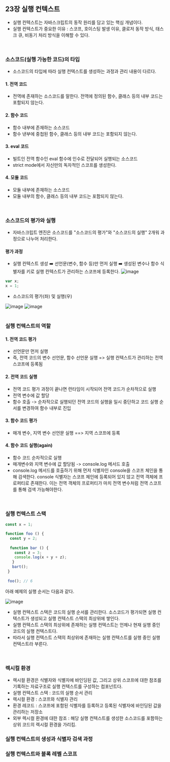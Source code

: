 ## 23장 실행 컨텍스트
- 실행 컨텍스트는 자바스크립트의 동작 원리를 담고 있는 핵심 개념이다.
- 실행 컨텍스트가 중요한 이유 : 스코프, 호이스팅 발생 이유, 클로저 동작 방식, 태스크 큐, 비동기 처리 방식을 이해할 수 있다.
<br>

### 소스코드(실행 가능한 코드)의 타입
- 소스코드의 타입에 따라 실행 컨텍스트를 생성하는 과정과 관리 내용이 다르다.
#### 1. 전역 코드
- 전역에 존재하는 소스코드를 말한다. 전역에 정의된 함수, 클래스 등의 내부 코드는 포함되지 않는다.
#### 2. 함수 코드
- 함수 내부에 존재하는 소스코드
- 함수 낸부에 중첩된 함수, 클래스 등의 내부 코드는 포함되지 않는다.
#### 3. eval 코드
- 빌트인 전역 함수인 eval 함수에 인수로 전달되어 실행되는 소스코드
- strict mode에서 자신만의 독자적인 스코프를 생성한다.
#### 4. 모듈 코드
- 모듈 내부에 존재하는 소스코드
- 모듈 내부의 함수, 클래스 등의 내부 코드는 포함되지 않는다.
<br>

### 소스코드의 평가와 실행
- 자바스크립트 엔진은 소스코드를 "소스코드의 평가"와 "소스코드의 실행" 2개워 과정으로 나누어 처리한다.
#### 평가 과정
- 실행 컨텍스트 생성 ➡️ 선언문(변수, 함수 등)만 먼저 실행 ➡️ 생성된 변수나 함수 식별자를 키로 실행 컨텍스트가 관리하는 스코프에 등록한다.
![image](https://user-images.githubusercontent.com/89966610/176146561-f7768b23-d976-4d91-9fcc-f3e05d1c5666.png)
```js
var x;
x = 1;
```
- 소스코드의 평가(좌) 및 실행(우)

![image](https://user-images.githubusercontent.com/89966610/176147074-54a1c819-f1e6-44d1-9af0-3cb92e371c4e.png)
![image](https://user-images.githubusercontent.com/89966610/176147083-6256b56d-eb2a-48ba-8051-615f531aedbe.png)
<br>
<br>

### 실행 컨텍스트의 역할
#### 1. 전역 코드 평가
- 선언문만 먼저 실행
- 즉, 전역 코드의 변수 선언문, 함수 선언문 실행 => 실행 컨텍스트가 관리하는 전역 스코프에 등록됨
#### 2. 전역 코드 실행
- 전역 코드 평가 과정이 끝나면 런타임이 시작되어 전역 코드가 순차적으로 실행
- 전역 변수에 값 할당
- 함수 호출 -> 순차적으로 실행되던 전역 코드의 실행을 일시 중단하고 코드 실행 순서를 변경하여 함수 내부로 진입
#### 3. 함수 코드 평가
- 매개 변수, 지역 변수 선언문 실행 ==> 지역 스코프에 등록
#### 4. 함수 코드 실행(again)
- 함수 코드 순차적으로 실행
- 매개변수와 지역 변수에 값 할당됨 -> console.log 메서드 호출
- console.log 메서드를 호출하기 위해 먼저 식별자인 console을 스코프 체인을 통해 검색한다. console 식별자는 스코프 체인에 등록되어 있지 않고 전역 객체에 프로퍼티로 존재한다. 이는 전역 객체의 프로퍼티가 마치 전역 변수처럼 전역 스코프를 통해 검색 가능해야한다. 
<br>

### 실행 컨텍스트 스택
```js
const x = 1;

function foo () {
  const y = 2;
  
  function bar () {
    const z = 3;
    console.log(x + y + z);
   }
   bart();
 }
 
 foo(); // 6
```
아래 예제의 실행 순서는 다음과 같다.

![image](https://user-images.githubusercontent.com/89966610/176152785-a355e384-60f7-43b1-9af7-4c8997a8aebb.png)
- 실행 컨텍스트 스택은 코드의 실행 순서를 관리한다. 소스코드가 평가되면 실행 컨텍스트가 생성되고 실행 컨텍스트 스택의 최상위에 쌓인다. 
- 실행 컨텍스트 스택의 최상위에 존재하는 실행 컨텍스트는 언제나 현재 실행 중인 코드의 실행 컨텍스트다. 
- 따라서 실행 컨텍스트 스택의 최상위에 존재하는 실행 컨텍스트를 실행 중인 실행 컨텍스트라 부른다.
<br>

### 렉시컬 환경
- 렉시컬 환경은 식별자와 식별자에 바인딩된 값, 그리고 상위 스코프에 대한 참조를 기록하는 자료구조로 실행 컨텍스트를 구성하는 컴포넌트다. 
- 실행 컨텍스트 스택 : 코드의 실행 순서 관리
- 렉시컬 환경 : 스코프와 식별자 관리
- 환경 레코드 : 스코프에 포함된 식별자를 등록하고 등록된 식별자에 바인딩된 값을 관리하는 저장소
- 외부 렉시컬 환경에 대한 참조 : 해당 실행 컨텍스트를 생성한 소스코드를 포함하는 상위 코드의 렉시컬 환경을 가리킴. 
### 실행 컨텍스트의 생성과 식별자 검색 과정
### 실행 컨텍스트와 블록 레벨 스코프
